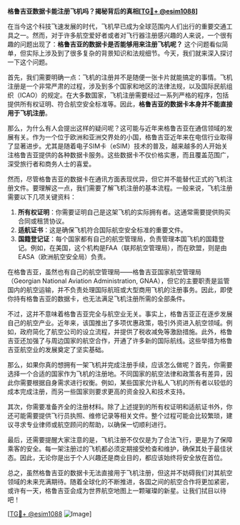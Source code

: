 **格鲁吉亚数据卡能注册飞机吗？揭秘背后的真相[[TG💪+ @esim1088](https://t.me/s/esim1088)]**

在当今这个科技飞速发展的时代，飞机早已成为全球范围内人们出行的重要交通工具之一。然而，对于许多航空爱好者或者对飞行器注册感兴趣的人来说，一个很有趣的问题出现了：**格鲁吉亚的数据卡是否能够用来注册飞机呢？** 这个问题看似简单，但实际上涉及到了很多复杂的背景知识和法规细节。今天，我们就来深入探讨一下这个问题。

首先，我们需要明确一点：飞机的注册并不是随便一张卡片就能搞定的事情。飞机注册是一个非常严肃的过程，涉及到多个国家和地区的法律法规，以及国际民航组织（ICAO）的规定。在大多数国家，飞机注册需要经过一系列严格的程序，包括提供所有权证明、符合航空安全标准等。因此，**格鲁吉亚的数据卡本身并不能直接用于飞机注册**。

那么，为什么有人会提出这样的疑问呢？这可能与近年来格鲁吉亚在通信领域的发展有关。作为一个位于欧洲和亚洲交界处的小国，格鲁吉亚近年来在电信行业取得了显著进步。尤其是随着电子SIM卡（eSIM）技术的普及，越来越多的人开始关注格鲁吉亚提供的各种数据卡服务。这些数据卡不仅价格实惠，而且覆盖范围广，深受旅行者和商务人士的喜爱。

然而，尽管格鲁吉亚的数据卡在通讯方面表现优异，但它并不能替代正式的飞机注册文件。要理解这一点，我们需要了解飞机注册的基本流程。一般来说，飞机注册需要以下几项关键资料：

1. **所有权证明**：你需要证明自己是这架飞机的实际拥有者。这通常需要提供购买合同或租赁协议。
2. **适航证书**：这是确保飞机符合国际航空安全标准的重要文件。
3. **国籍登记证**：每个国家都有自己的航空管理局，负责管理本国飞机的国籍登记。例如，在美国，这个机构是FAA（联邦航空管理局），而在欧盟，则是由EASA（欧洲航空安全局）负责。

在格鲁吉亚，虽然也有自己的航空管理局——格鲁吉亚国家航空管理局（Georgian National Aviation Administration, GNAA），但它的主要职责是监管国内的航空运输，并不负责处理国际航班或大型商用飞机的注册事务。因此，即使你持有格鲁吉亚的数据卡，也无法满足飞机注册所需的全部条件。

不过，这并不意味着格鲁吉亚完全与航空业无关。事实上，格鲁吉亚正在逐步发展自己的航空产业。近年来，该国推出了多项优惠政策，吸引外资进入航空领域。例如，政府简化了航空公司的设立流程，并提供了税收减免等激励措施。此外，格鲁吉亚还加强了与周边国家的航空合作，开通了许多新的国际航线。这些举措为格鲁吉亚航空业的发展奠定了坚实基础。

那么，如果你真的想拥有一架飞机并完成注册手续，应该怎么做呢？首先，你需要选择一个合适的国家作为飞机的注册地。不同国家的航空法律和政策各有差异，因此你需要根据自身需求进行权衡。例如，某些国家允许私人飞机的所有者以较低的成本完成注册，而另一些国家则要求更高的资金投入和技术支持。

其次，你需要准备齐全的注册材料。除了上述提到的所有权证明和适航证书外，你还可能需要提供飞行员执照、维修记录等相关文件。整个过程可能会比较繁琐，建议寻求专业律师或航空顾问的帮助，以确保一切顺利进行。

最后，还需要提醒大家注意的是，飞机注册不仅仅是为了合法飞行，更是为了保障乘客的安全。每一架注册过的飞机都必须定期接受检查和维护，确保其处于最佳状态。因此，无论你是出于个人兴趣还是商业目的，都应该始终将安全放在首位。

总之，虽然格鲁吉亚的数据卡无法直接用于飞机注册，但这并不妨碍我们对其航空领域的未来充满期待。随着全球化的不断推进，各国之间的航空合作将更加紧密，或许有一天，格鲁吉亚会成为世界航空地图上一颗璀璨的新星。让我们拭目以待吧！

[[TG💪+ @esim1088](https://t.me/s/esim1088) ![Image](https://i.postimg.cc/4NQfJmqS/Snipaste-2025-05-13-00-14-12.png)]